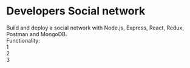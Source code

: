 # Developers Social network
Build and deploy a social network with Node.js, Express, React, Redux, Postman and MongoDB.  
Functionality:  
1  
2  
3  

